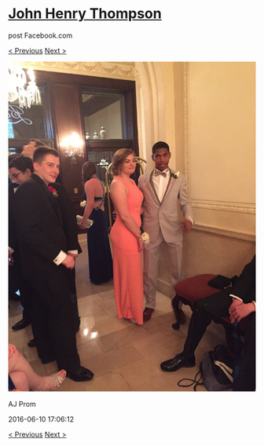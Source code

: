# [John Henry Thompson](../README.md)
post Facebook.com

[< Previous](2016-06-10-19.md) [Next >](2016-06-10-21.md)

[![](../media/2016-06-10/AJ-Prom-18.jpg)](../README.md)

AJ Prom

2016-06-10 17:06:12

[< Previous](2016-06-10-19.md) [Next >](2016-06-10-21.md)